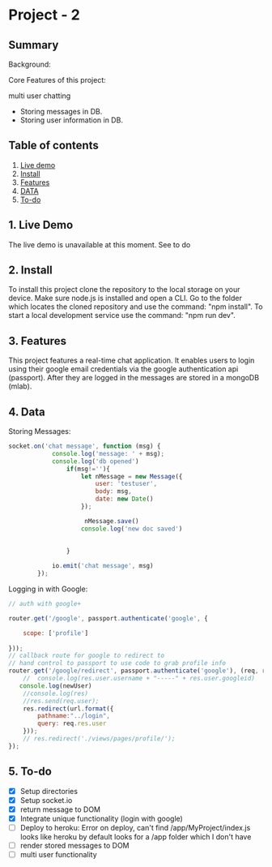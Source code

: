 # Project - 2

## Summary
Background:


Core Features of this project:

multi user chatting
- Storing messages in DB.
- Storing user information in DB.

## Table of contents
1. [Live demo](#1-Live-demo)
2. [Install](#2-Install)
3. [Features](#3-Features)
4. [DATA](#4-DATA)
5. [To-do](#5-To-do)

## 1. Live Demo
The live demo is unavailable at this moment. See to do

## 2. Install
To install this project clone the repository to the local storage on your device. Make sure node.js is installed and open a CLI. Go to the folder which locates the cloned repository and use the command: "npm install". To start a local development service use the command: "npm run dev".

## 3. Features
This project features a real-time chat application. It enables users to login using their google email credentials via the google authentication api (passport). After they are logged in the messages are stored in a mongoDB (mlab).

## 4. Data

Storing Messages:
```js
socket.on('chat message', function (msg) {
            console.log('message: ' + msg);
            console.log('db opened')
                if(msg!=''){   
                    let nMessage = new Message({
                        user: 'testuser',
                        body: msg,
                        date: new Date()
                    });

                     nMessage.save()
                    console.log('new doc saved')   
                    
                   
                }

            io.emit('chat message', msg)
        });
```

Logging in with Google:
```js
// auth with google+

router.get('/google', passport.authenticate('google', {

    scope: ['profile']
    
}));
// callback route for google to redirect to
// hand control to passport to use code to grab profile info
router.get('/google/redirect', passport.authenticate('google'), (req, res) => {
    //  console.log(res.user.username + "-----" + res.user.googleid)
   console.log(newUser)
    //console.log(res)
    //res.send(req.user);
    res.redirect(url.format({
        pathname:"../login",
        query: req.res.user
    }));
    // res.redirect('./views/pages/profile/');
});

```
## 5. To-do
- [X] Setup directories
- [X] Setup socket.io
- [X] return message to DOM
- [X] Integrate unique functionality (login with google)
- [ ] Deploy to heroku: Error on deploy, can't find /app/MyProject/index.js
    looks like heroku by default looks for a /app folder which I don't have
- [ ] render stored messages to DOM
- [ ] multi user functionality
